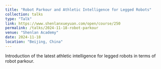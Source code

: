 ```yaml
---
title: "Robot Parkour and Athletic Intelligence for Legged Robots"
collection: talks
type: "Talk"
link: https://www.shenlanxueyuan.com/open/course/250
permalink: /talks/2024-11-18-robot-parkour
venue: "Shenlan Academy"
date: 2024-11-18
location: "Beijing, China"
---
```


Introduction of the latest athletic intelligence for legged robots in terms of robot parkour.
